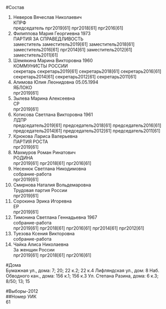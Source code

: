 #Состав  
1. Неверов Вячеслав Николаевич  
    КПРФ  
    председатель прг2019[61] прг2018[61] прг2016[61]  
2. Филиппова Мария Георгиевна 1973  
    ПАРТИЯ ЗА СПРАВЕДЛИВОСТЬ  
    заместитель заместитель2019[61] заместитель2018[61] заместитель2016[61] прг2014[61] заместитель2012[61] заместитель2011[61]  
3. Шемякина Марина Викторовна 1960  
    КОММУНИСТЫ РОССИИ  
    секретарь секретарь2019[61] секретарь2018[61] секретарь2016[61] секретарь2014[61] секретарь2012[61] секретарь2011[61]  
4. Алимова Юлия Леонидовна 05.05.1994  
    ЯБЛОКО  
    прг2019[61]  
5. Зылева Марина Алексеевна  
    СР  
    прг2019[61]  
6. Котисова Светлана Викторовна 1961  
    ЛДПР  
    председатель2019[61] председатель2018[61] председатель2016[61] председатель2014[61] председатель2012[61] председатель2011[61]  
7. Крюкова Лариса Валерьевна  
    ПАРТИЯ РОСТА  
    прг2019[61]  
8. Махмуров Роман Ринатович  
    РОДИНА  
    прг2019[61] прг2018[61] прг2016[61]  
9. Несенюк Светлана Никодимовна  
    собрание-работа  
    прг2019[61]  
10. Смирнова Наталия Вольдемаровна  
    Трудовая партия России  
    прг2019[61]  
11. Сорокина Эрика Игоревна  
    ЕР  
    прг2019[61]  
12. Тимонина Светлана Геннадьевна 1967  
    собрание-работа  
    прг2019[61] прг2018[61] прг2016[61] прг2014[61] прг2012[61]  
13. Туезова Ксения Викторовна  
    собрание-работа  
14. Чайка Алиса Николаевна  
    За женщин России  
    прг2019[61] прг2018[61] прг2016[61]  
  
#Дома  
Бумажная ул., дома: 7; 20; 22 к.2; 22 к.4 Лифляндская ул., дом: 8 Наб. Обводного кан., дома: 156 к.1; 156 к.3 Ул. Степана Разина, дома: 6 к.3; 8/50; 13; 15  
  
#Выборы-2012  
##Номер УИК  
61  
